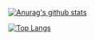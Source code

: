 [![Anurag's github stats](https://github-readme-stats.vercel.app/api?username=BlackBoxSQL&show_icons=true&theme=dracula)](https://github.com/BlackBoxSQL/github-readme-stats)

[![Top Langs](https://github-readme-stats.vercel.app/api/top-langs/?username=BlackBoxSQL)](https://github.com/anuraghazra/github-readme-stats)
